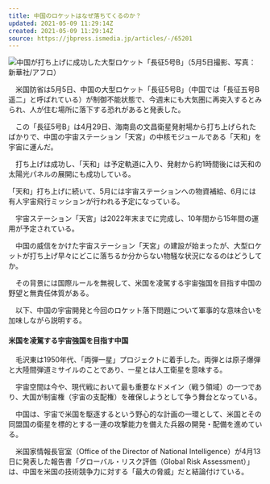```yaml
---
title: 中国のロケットはなぜ落ちてくるのか？
updated: 2021-05-09 11:29:14Z
created: 2021-05-09 11:29:14Z
source: https://jbpress.ismedia.jp/articles/-/65201
---
```


![](https://jbpress.ismcdn.jp/mwimgs/8/a/600m/img_8a22c86f9b1dbe78bfc941fd35d8fc2f91039.jpg)中国が打ち上げに成功した大型ロケット「長征5号B」（5月5日撮影、写真：新華社/アフロ）

　米国防省は5月5日、中国の大型ロケット「長征5号B」（中国では「長征五号B遥二」と呼ばれている）が制御不能状態で、今週末にも大気圏に再突入するとみられ、人が住む場所に落下する恐れがあると発表した。

　この「長征5号B」は4月29日、海南島の文昌衛星発射場から打ち上げられたばかりで、中国の宇宙ステーション「天宮」の中核モジュールである「天和」を宇宙に運んだ。

　打ち上げは成功し、「天和」は予定軌道に入り、発射から約1時間後には天和の太陽光パネルの展開にも成功している。

「天和」打ち上げに続いて、5月には宇宙ステーションへの物資補給、6月には有人宇宙飛行ミッションが行われる予定になっている。

　宇宙ステーション「天宮」は2022年末までに完成し、10年間から15年間の運用が予定されている。

　中国の威信をかけた宇宙ステーション「天宮」の建設が始まったが、大型ロケットが打ち上げ早々にどこに落ちるか分からない物騒な状況になるのはどうしてか。

　その背景には国際ルールを無視して、米国を凌駕する宇宙強国を目指す中国の野望と無責任体質がある。

　以下、中国の宇宙開発と今回のロケット落下問題について軍事的な意味合いを加味しながら説明する。

#### 米国を凌駕する宇宙強国を目指す中国

　毛沢東は1950年代、「両弾一星」プロジェクトに着手した。両弾とは原子爆弾と大陸間弾道ミサイルのことであり、一星とは人工衛星を意味する。

　宇宙空間は今や、現代戦において最も重要なドメイン（戦う領域）の一つであり、大国が制宙権（宇宙の支配権）を確保しようとして争う舞台となっている。

　中国は、宇宙で米国を駆逐するという野心的な計画の一環として、米国とその同盟国の衛星を標的とする一連の攻撃能力を備えた兵器の開発・配備を進めている。

　米国家情報長官室（Office of the Director of National Intelligence）が4月13日に発表した報告書「グローバル・リスク評価（Global Risk Assessment）」は、中国を米国の技術競争力に対する「最大の脅威」だと結論付けている。